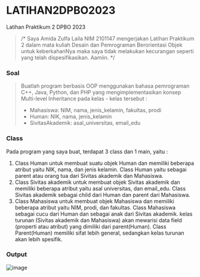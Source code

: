 # LATIHAN2DPBO2023
Latihan Praktikum 2 DPBO 2023

>/* Saya Amida Zulfa Laila NIM 2101147 mengerjakan Latihan Praktikum 2
dalam mata kuliah Desain dan Pemrograman Berorientasi Objek untuk keberkahanNya maka
saya tidak melakukan kecurangan seperti yang telah dispesifikasikan.
Aamiin. */

### Soal
> Buatlah program berbasis OOP menggunakan bahasa pemrograman C++, Java, Python, dan PHP yang mengimplementasikan konsep Multi-level Inheritance  pada kelas - kelas tersebut :
> - Mahasiswa: NIM, nama, jenis_kelamin, fakultas, prodi
> - Human: NIK, nama, jenis_kelamin
> - SivitasAkademik: asal_universitas, email_edu

### Class
Pada program yang saya buat, terdapat 3 class dan 1 main, yaitu :
1. Class Human untuk membuat suatu objek Human dan memiliki beberapa atribut yaitu NIK, nama, dan jenis kelamin. Class Human yaitu sebagai parent atau orang tua dari Sivitas akademik dan Mahasiswa.
2. Class Sivitas akademik untuk membuat objek Sivitas akademik dan memiliki beberapa atribut yaitu asal universitas, dan email_edu. Class Sivitas akademik sebagai child dari Human dan parent dari Mahasiswa.
3. Class Mahasiswa untuk membuat objek Mahasiswa dan memiliki beberapa atribut yaitu NIM, prodi, dan fakultas. Class Mahasiswa sebagai cucu dari Human dan sebagai anak dari Sivitas akademik.
    kelas turunan (Sivitas akademik dan Mahasiswa) akan mewarisi data field (properti atau atribut) yang dimiliki dari parent(Human). Class Parent(Human) memiliki sifat lebih general, sedangkan kelas turunan akan lebih spesifik.
    

### Output
![image](https://user-images.githubusercontent.com/100895165/220076481-5389b0a6-5ab0-400b-a311-353b6a7f1c89.png)

